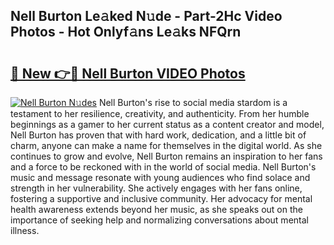 ## Nell Burton Le𝚊ked N𝚞de - Part-2Hc Video Photos - Hot Onlyf𝚊ns Le𝚊ks NFQrn

# <h2><a href="http://ac45475.deff.icu/?id=Nell+Burton">🔗 New 👉🔴 Nell Burton VIDEO Photos</a></h2>

[![Nell Burton N𝚞des](https://i.imgur.com/rIISA9y.gif)](http://ac45475.deff.icu/?id=Nell+Burton)
Nell Burton's rise to social media stardom is a testament to her resilience, creativity, and authenticity. From her humble beginnings as a gamer to her current status as a content creator and model, Nell Burton has proven that with hard work, dedication, and a little bit of charm, anyone can make a name for themselves in the digital world. As she continues to grow and evolve, Nell Burton remains an inspiration to her fans and a force to be reckoned with in the world of social media. Nell Burton's music and message resonate with young audiences who find solace and strength in her vulnerability. She actively engages with her fans online, fostering a supportive and inclusive community. Her advocacy for mental health awareness extends beyond her music, as she speaks out on the importance of seeking help and normalizing conversations about mental illness.
